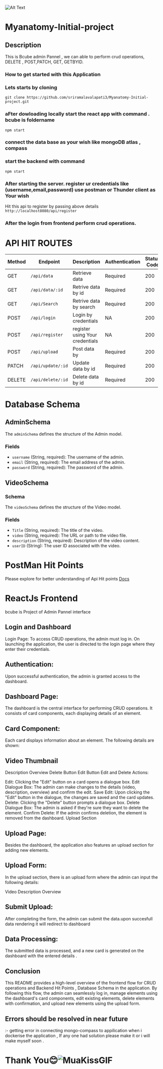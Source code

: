 ![Alt Text](https://drive.google.com/uc?export=download&id=1CyobKw-T6LQbv_hdRqAcgxSX-o689QuR)


# Myanatomy-Initial-project

## Description
This is Bcube admin Pannel , we can able to perform crud operations, DELETE , POST,PATCH, GET, GETBYID.
### How to get started with this Application 
### Lets starts by cloning 
``git clone https://github.com/sriramalavalapati3/Myanatomy-Initial-project.git``

### aFter dowloading locally start the react app with command . bcube is foldername 
``npm start``

### connect the data base as your wish like mongoDB atlas , compass

### start the backend with command
``npm start``

### After starting the server. register ur credentials like (username,email,password) use postman or Thunder client as Your wish 
Hit this api to register by passing above details ``http://localhost8080/api/register``


### After the login from frontend perform crud operations.

# API HIT ROUTES
| Method | Endpoint    | Description                 | Authentication | Status Code |
|--------|-------------|-----------------------------|----------------|-------------|
| GET    | `/api/data` | Retrieve data              | Required       | 200          |
| GET    |`/api/data/:id`| Retrive data by id          |Required        | 200         |
| GET    |`/api/Search`| Retrive data by search        |Required      |  200        |
| POST   |`/api/login` | Login by credentials          | NA           |  200        |
| POST   |`/api/register` | register using Your credentials          | NA           |  200        |
| POST   |`/api/upload` |Post data by             | Required         |  200        |
| PATCH   |`/api/update/:id` |Update data by id             | Required         |  200        |
| DELETE  |`/api/delete/:id` |Delete data by id             | Required         |  200        |



# Database Schema

## AdminSchema
The `adminSchema` defines the structure of the Admin model.

### Fields

- `username` (String, required): The username of the admin.
- `email` (String, required): The email address of the admin.
- `password` (String, required): The password of the admin.

## VideoSchema

### Schema

The `videoSchema` defines the structure of the Video model.

### Fields

- `Title` (String, required): The title of the video.
- `video` (String, required): The URL or path to the video file.
- `description` (String, required): Description of the video content.
- `userID` (String): The user ID associated with the video.


# PostMan Hit Points

Please explore for better understanding of Api Hit points [Docs](https://documenter.getpostman.com/view/24325307/2s9XxzsrYF)


# ReactJs Frontend
bcube is Project of Admin Pannel interface

## Login and Dashboard
Login Page: To access CRUD operations, the admin must log in. On launching the application, the user is directed to the login page where they enter their credentials.

## Authentication:
Upon successful authentication, the admin is granted access to the dashboard.

## Dashboard Page:
The dashboard is the central interface for performing CRUD operations. It consists of card components, each displaying details of an element.

## Card Component: 
Each card displays information about an element. The following details are shown:

## Video Thumbnail
 Description
Overview
Delete Button
Edit Button
Edit and Delete Actions:

Edit: Clicking the "Edit" button on a card opens a dialogue box.
Edit Dialogue Box: The admin can make changes to the details (video, description, overview) and confirm the edit.
Save Edit: Upon clicking the "Edit" button in the dialogue, the changes are saved and the card updates.
Delete: Clicking the "Delete" button prompts a dialogue box.
Delete Dialogue Box: The admin is asked if they're sure they want to delete the element.
Confirm Delete: If the admin confirms deletion, the element is removed from the dashboard.
Upload Section
## Upload Page:
Besides the dashboard, the application also features an upload section for adding new elements.

## Upload Form:
In the upload section, there is an upload form where the admin can input the following details:

Video
Description
Overview
## Submit Upload:
After completing the form, the admin can submit the data.upon succesfull data rendering it will redirect to dashboard

## Data Processing: 
The submitted data is processed, and a new card is generated on the dashboard with the entered details .

## Conclusion

This README provides a high-level overview of the frontend flow for CRUD operations and Backend Hit Points , Database Schema  in the application. By following this flow, the admin can seamlessly log in, manage elements using the dashboard's card components, edit existing elements, delete elements with confirmation, and upload new elements using the upload form.


## Errors should be resolved in near future
:- getting error in connecting mongo-compass to appilication when i dockerise the application , If any one had solution please make it or i will make myself soon .


# Thank You😊![MuaKissGIF](https://github.com/sriramalavalapati3/Myanatomy-Initial-project/assets/112754538/198929f5-2451-43c9-9c2e-43a9722f559f)

 

